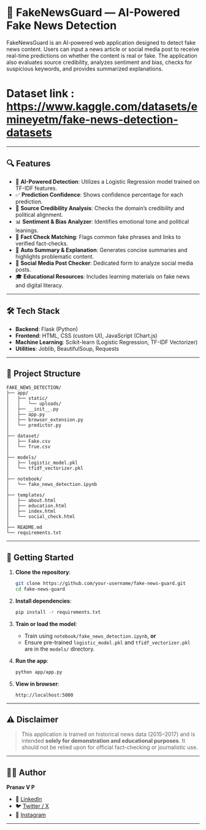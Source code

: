 # 📰 FakeNewsGuard — AI-Powered Fake News Detection

FakeNewsGuard is an AI-powered web application designed to detect fake news content. Users can input a news article or social media post to receive real-time predictions on whether the content is real or fake. The application also evaluates source credibility, analyzes sentiment and bias, checks for suspicious keywords, and provides summarized explanations.

# Dataset link : https://www.kaggle.com/datasets/emineyetm/fake-news-detection-datasets

---

## 🔍 Features

- 🧠 **AI-Powered Detection**: Utilizes a Logistic Regression model trained on TF-IDF features.
- ✅ **Prediction Confidence**: Shows confidence percentage for each prediction.
- 🔗 **Source Credibility Analysis**: Checks the domain’s credibility and political alignment.
- 📊 **Sentiment & Bias Analyzer**: Identifies emotional tone and political leanings.
- 🧾 **Fact Check Matching**: Flags common fake phrases and links to verified fact-checks.
- 📄 **Auto Summary & Explanation**: Generates concise summaries and highlights problematic content.
- 💬 **Social Media Post Checker**: Dedicated form to analyze social media posts.
- 🎓 **Educational Resources**: Includes learning materials on fake news and digital literacy.

---

## 🛠️ Tech Stack

- **Backend**: Flask (Python)
- **Frontend**: HTML, CSS (custom UI), JavaScript (Chart.js)
- **Machine Learning**: Scikit-learn (Logistic Regression, TF-IDF Vectorizer)
- **Utilities**: Joblib, BeautifulSoup, Requests

---

## 📁 Project Structure

```
FAKE_NEWS_DETECTION/
├── app/
│   ├── static/
│   │   └── uploads/
│   ├── __init__.py
│   ├── app.py
│   ├── browser_extension.py
│   └── predictor.py
│
├── dataset/
│   ├── Fake.csv
│   └── True.csv
│
├── models/
│   ├── logistic_model.pkl
│   └── tfidf_vectorizer.pkl
│
├── notebook/
│   └── fake_news_detection.ipynb
│
├── templates/
│   ├── about.html
│   ├── education.html
│   ├── index.html
│   └── social_check.html
│
├── README.md
└── requirements.txt
```

---

## 🚀 Getting Started

1. **Clone the repository**:
   ```bash
   git clone https://github.com/your-username/fake-news-guard.git
   cd fake-news-guard
   ```

2. **Install dependencies**:
   ```bash
   pip install -r requirements.txt
   ```

3. **Train or load the model**:
   - Train using `notebook/fake_news_detection.ipynb`, **or**
   - Ensure pre-trained `logistic_model.pkl` and `tfidf_vectorizer.pkl` are in the `models/` directory.

4. **Run the app**:
   ```bash
   python app/app.py
   ```

5. **View in browser**:
   ```
   http://localhost:5000
   ```

---

## ⚠️ Disclaimer

> This application is trained on historical news data (2015–2017) and is intended **solely for demonstration and educational purposes**. It should not be relied upon for official fact-checking or journalistic use.

---

## 🙋‍♂️ Author

**Pranav V P**

- 🔗 [LinkedIn](https://www.linkedin.com/in/pranav-vp-3636b825a/)
- 🐦 [Twitter / X](https://x.com/Pranav62196016)
- 📸 [Instagram](https://www.instagram.com/pranav_vp_07)

---


